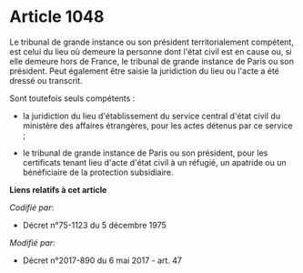 # Article 1048

Le tribunal de grande instance ou son président territorialement compétent, est celui du lieu où demeure la personne dont
l'état civil est en cause ou, si elle demeure hors de France, le tribunal de grande instance de Paris ou son président. Peut
également être saisie la juridiction du lieu ou l'acte a été dressé ou transcrit.

Sont toutefois seuls compétents :

- la juridiction du lieu d'établissement du service central d'état civil du ministère des affaires étrangères, pour les actes
détenus par ce service ;

- le tribunal de grande instance de Paris ou son président, pour les certificats tenant lieu d'acte d'état civil à un
réfugié, un apatride ou un bénéficiaire de la protection subsidiaire.

**Liens relatifs à cet article**

_Codifié par_:

  - Décret n°75-1123 du 5 décembre 1975

_Modifié par_:

  - Décret n°2017-890 du 6 mai 2017 - art. 47
